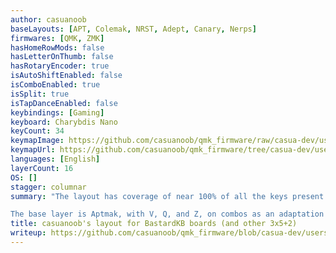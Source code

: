 ```yaml
---
author: casuanoob
baseLayouts: [APT, Colemak, NRST, Adept, Canary, Nerps]
firmwares: [QMK, ZMK]
hasHomeRowMods: false
hasLetterOnThumb: false
hasRotaryEncoder: true
isAutoShiftEnabled: false
isComboEnabled: true
isSplit: true
isTapDanceEnabled: false
keybindings: [Gaming]
keyboard: Charybdis Nano
keyCount: 34
keymapImage: https://github.com/casuanoob/qmk_firmware/raw/casua-dev/users/casuanoob/assets/split34_keymap.svg
keymapUrl: https://github.com/casuanoob/qmk_firmware/tree/casua-dev/users/casuanoob
languages: [English]
layerCount: 16
OS: []
stagger: columnar
summary: "The layout has coverage of near 100% of all the keys present on a standard 100% ANSI keyboard in the span of 6 layers and 4 thumb keys without using Layer Taps or Mod Taps.

The base layer is Aptmak, with V, Q, and Z, on combos as an adaptation to allow support on 30 key layouts."
title: casuanoob's layout for BastardKB boards (and other 3x5+2)
writeup: https://github.com/casuanoob/qmk_firmware/blob/casua-dev/users/casuanoob/README.md
---
```

